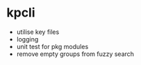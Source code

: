 # kpcli

- utilise key files
- logging
- unit test for pkg modules
- remove empty groups from fuzzy search
